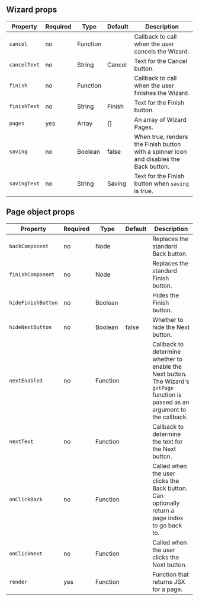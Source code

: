 ## Wizard props

Property     | Required | Type     | Default | Description
-------------|----------|----------|---------|------------
`cancel`     | no       | Function |         | Callback to call when the user cancels the Wizard.
`cancelText` | no       | String   | Cancel  | Text for the Cancel button.
`finish`     | no       | Function |         | Callback to call when the user finishes the Wizard.
`finishText` | no       | String   | Finish  | Text for the Finish button.
`pages`      | yes      | Array    | []      | An array of Wizard Pages.
`saving`     | no       | Boolean  | false   | When true, renders the Finish button with a spinner icon and disables the Back button.
`savingText` | no       | String   | Saving  | Text for the Finish button when `saving` is true.

## Page object props

Property           | Required | Type     | Default | Description
-------------------|----------|----------|---------|------------
`backComponent`    | no       | Node     |         | Replaces the standard Back button.
`finishComponent`  | no       | Node     |         | Replaces the standard Finish button.
`hideFinishButton` | no       | Boolean  |         | Hides the Finish button.
`hideNextButton`   | no       | Boolean  | false   | Whether to hide the Next button.
`nextEnabled`      | no       | Function |         | Callback to determine whether to enable the Next button. The Wizard's `getPage` function is passed as an argument to the callback.
`nextText`         | no       | Function |         | Callback to determine the text for the Next button.
`onClickBack`      | no       | Function |         | Called when the user clicks the Back button. Can optionally return a page index to go back to.
`onClickNext`      | no       | Function |         | Called when the user clicks the Next button.
`render`           | yes      | Function |         | Function that returns JSX for a page.
